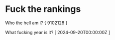 # Fuck the rankings

Who the hell am I?
{ 9102128 }

What fucking year is it?
[ 2024-09-20T00:00:00Z ]
